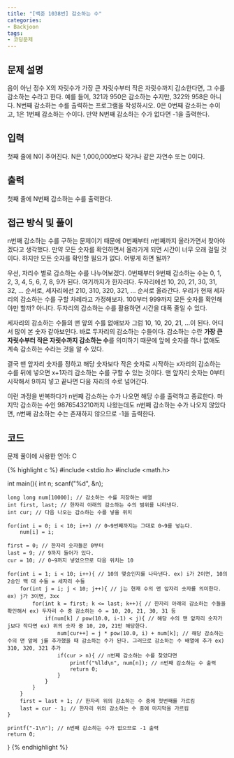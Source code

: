 ```yaml
---
title: "[백준 1038번] 감소하는 수"
categories:
- Backjoon
tags:
- 코딩문제
---
```


## 문제 설명

음이 아닌 정수 X의 자릿수가 가장 큰 자릿수부터 작은 자릿수까지 감소한다면, 그 수를 감소하는 수라고 한다. 예를 들어, 321과 950은 감소하는 수지만, 322와 958은 아니다. N번째 감소하는 수를 출력하는 프로그램을 작성하시오. 0은 0번째 감소하는 수이고, 1은 1번째 감소하는 수이다. 만약 N번째 감소하는 수가 없다면 -1을 출력한다.

## 입력

첫째 줄에 N이 주어진다. N은 1,000,000보다 작거나 같은 자연수 또는 0이다.

## 출력

첫째 줄에 N번째 감소하는 수를 출력한다.

## 접근 방식 및 풀이

n번째 감소하는 수를 구하는 문제이기 때문에 0번째부터 n번째까지 올라가면서 찾아야겠다고 생각했다. 만약 모든 숫자를 확인하면서 올라가게 되면 시간이 너무 오래 걸릴 것이다. 하지만 모든 숫자를 확인할 필요가 없다. 어떻게 하면 될까?

우선, 자리수 별로 감소하는 수를 나누어보겠다. 0번째부터 9번째 감소하는 수는 0, 1, 2, 3, 4, 5, 6, 7, 8, 9가 된다. 여기까지가 한자리다. 두자리에선 10, 20, 21, 30, 31, 32, ... 순서로, 세자리에선 210, 310, 320, 321, ... 순서로 올라간다. 우리가 현재 세자리의 감소하는 수를 구할 차례라고 가정해보자. 100부터 999까지 모든 숫자를 확인해야만 할까? 아니다. 두자리의 감소하는 수를 활용하면 시간을 대폭 줄일 수 있다.

세자리의 감소하는 수들의 맨 앞의 수를 없애보자 그럼 10, 10, 20, 21, ...이 된다. 어디서 많이 본 숫자 같아보인다. 바로 두자리의 감소하는 수들이다. 감소하는 수란 **가장 큰 자릿수부터 작은 자릿수까지 감소하는 수**를 의미하기 때문에 앞에 숫자를 하나 없애도 계속 감소하는 수라는 것을 알 수 있다.

결국 맨 앞자리 숫자를 정하고 해당 숫자보다 작은 숫자로 시작하는 x자리의 감소하는 수를 뒤에 넣으면 x+1자리 감소하는 수를 구할 수 있는 것이다. 맨 앞자리 숫자는 0부터 시작해서 9까지 넣고 끝나면 다음 자리의 수로 넘어간다.

이런 과정을 반복하다가 n번째 감소하는 수가 나오면 해당 수를 출력하고 종료한다. 마지막 감소하는 수인 9876543210까지 나왔는데도 n번째 감소하는 수가 나오지 않았다면, n번째 감소하는 수는 존재하지 않으므로 -1을 출력한다.

## 코드
문제 풀이에 사용한 언어: C

{% highlight c %}
#include <stdio.h>
#include <math.h>

int main(){
    int n;
    scanf("%d", &n);
    
    long long num[10000]; // 감소하는 수를 저장하는 배열
    int first, last; // 한자리 아래의 감소하는 수의 범위를 나타낸다.
    int cur; // 다음 나오는 감소하는 수를 넣을 위치
    
    for(int i = 0; i < 10; i++) // 0~9번째까지는 그대로 0~9를 넣는다.
        num[i] = i;
    
    first = 0; // 한자리 숫자들은 0부터
    last = 9; // 9까지 들어가 있다.
    cur = 10; // 0~9까지 넣었으므로 다음 위치는 10
    
    for(int i = 1; i < 10; i++){ // 10의 몇승인지를 나타낸다. ex) i가 2이면, 10의 2승인 백 대 수들 = 세자리 수들
        for(int j = i; j < 10; j++){ // j는 현재 수의 맨 앞자리 숫자를 의미한다. ex) j가 3이면, 3xx
            for(int k = first; k <= last; k++){ // 한자리 아래의 감소하는 수들을 확인해서 ex) 두자리 수 중 감소하는 수 = 10, 20, 21, 30, 31 등
                if(num[k] / pow(10.0, i-1) < j){ // 해당 수의 맨 앞자리 숫자가 j보다 작다면 ex) 위의 숫자 중 10, 20, 21만 해당한다.
                    num[cur++] = j * pow(10.0, i) + num[k]; // 해당 감소하는 수의 맨 앞에 j를 추가했을 때 감소하는 수가 된다. 그러므로 감소하는 수 배열에 추가 ex) 310, 320, 321 추가
                    if(cur > n){ // n번째 감소하는 수를 찾았다면
                        printf("%lld\n", num[n]); // n번째 감소하는 수 출력
                        return 0;
                    }
                }
            }
        }
        first = last + 1; // 한자리 위의 감소하는 수 중에 첫번째를 가르킴
        last = cur - 1; // 한자리 위의 감소하는 수 중에 마지막을 가르킴
    }
    
    printf("-1\n"); // n번째 감소하는 수가 없으므로 -1 출력
    return 0;
}
{% endhighlight %}
